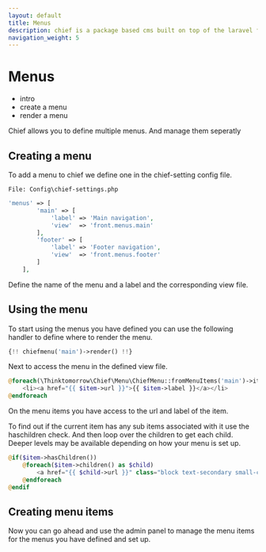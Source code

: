 ```yaml
---
layout: default
title: Menus
description: chief is a package based cms built on top of the laravel framework.
navigation_weight: 5
---
```

# Menus

- intro
- create a menu
- render a menu

Chief allows you to define multiple menus. And manage them seperatly

## Creating a menu

To add a menu to chief we define one in the chief-setting config file.

```File: Config\chief-settings.php```
```php
'menus' => [
        'main' => [
            'label' => 'Main navigation',
            'view'  => 'front.menus.main'
        ],
        'footer' => [
            'label' => 'Footer navigation',
            'view'  => 'front.menus.footer'
        ]
    ],
```

Define the name of the menu and a label and the corresponding view file.

## Using the menu

To start using the menus you have defined you can use the following handler to define where to render the menu.

```php
{!! chiefmenu('main')->render() !!}
```
Next to access the menu in the defined view file.

```php
@foreach(\Thinktomorrow\Chief\Menu\ChiefMenu::fromMenuItems('main')->items() as $item)
    <li><a href="{{ $item->url }}">{{ $item->label }}</a></li>
@endforeach
```
On the menu items you have access to the url and label of the item.

To find out if the current item has any sub items associated with it use the haschildren check.
And then loop over the children to get each child. Deeper levels may be available depending on how your menu is set up.

```php
@if($item->hasChildren())
    @foreach($item->children() as $child)
        <a href="{{ $child->url }}" class="block text-secondary small-caps">{{ $child->label }}</a>
    @endforeach
@endif
```

## Creating menu items

Now you can go ahead and use the admin panel to manage the menu items for the menus you have defined and set up.
